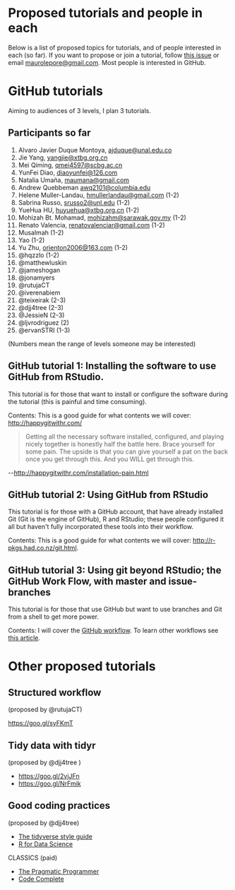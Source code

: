 Proposed tutorials and people in each
================

Below is a list of proposed topics for tutorials, and of people interested in each (so far). If you want to propose or join a tutorial, follow [this issue](https://github.com/forestgeo/forum/issues/2) or email <maurolepore@gmail.com>. Most people is interested in GitHub.

GitHub tutorials
================

Aiming to audiences of 3 levels, I plan 3 tutorials.

Participants so far
-------------------

1.  Alvaro Javier Duque Montoya, <ajduque@unal.edu.co>
2.  Jie Yang, <yangjie@xtbg.org.cn>
3.  Mei Qiming, <qmei4597@scbg.ac.cn>
4.  YunFei Diao, <diaoyunfei@126.com>
5.  Natalia Umaña, <maumana@gmail.com>
6.  Andrew Quebbeman <awq2101@columbia.edu>
7.  Helene Muller-Landau, <hmullerlandau@gmail.com> (1-2)
8.  Sabrina Russo, <srusso2@unl.edu> (1-2)
9.  YueHua HU, <huyuehua@xtbg.org.cn> (1-2)
10. Mohizah Bt. Mohamad, <mohizahm@sarawak.gov.my> (1-2)
11. Renato Valencia, <renatovalenciar@gmail.com> (1-2)
12. Musalmah (1-2)
13. Yao (1-2)
14. Yu Zhu, <orienton2006@163.com> (1-2)
15. @hqzzlo (1-2)
16. @matthewluskin
17. @jameshogan
18. @jonamyers
19. @rutujaCT
20. @iverenabiem
21. @teixeirak (2-3)
22. @djj4tree (2-3)
23. @JessieN (2-3)
24. @ljvrodriguez (2)
25. @ervanSTRI (1-3)

(Numbers mean the range of levels someone may be interested)

GitHub tutorial 1: Installing the software to use GitHub from RStudio.
----------------------------------------------------------------------

This tutorial is for those that want to install or configure the software during the tutorial (this is painful and time consuming).

Contents: This is a good guide for what contents we will cover: <http://happygitwithr.com/>

> Getting all the necessary software installed, configured, and playing nicely together is honestly half the battle here. Brace yourself for some pain. The upside is that you can give yourself a pat on the back once you get through this. And you WILL get through this.

--<http://happygitwithr.com/installation-pain.html>

GitHub tutorial 2: Using GitHub from RStudio
--------------------------------------------

This tutorial is for those with a GitHub account, that have already installed Git (Git is the engine of GitHub), R and RStudio; these people configured it all but haven't fully incorporated these tools into their workflow.

Contents: This is a good guide for what contents we will cover: <http://r-pkgs.had.co.nz/git.html>.

GitHub tutorial 3: Using git beyond RStudio; the GitHub Work Flow, with master and issue-branches
-------------------------------------------------------------------------------------------------

This tutorial is for those that use GitHub but want to use branches and Git from a shell to get more power.

Contents: I will cover the [GitHub workflow](http://scottchacon.com/2011/08/31/github-flow.html). To learn other workflows see [this article](http://nvie.com/posts/a-successful-git-branching-model/).

Other proposed tutorials
========================

Structured workflow
-------------------

(proposed by @rutujaCT)

<https://goo.gl/syFKmT>

Tidy data with tidyr
--------------------

(proposed by @djj4tree )

-   <https://goo.gl/2vjJFn>
-   <https://goo.gl/NrFmik>

Good coding practices
---------------------

(proposed by @djj4tree)

-   [The tidyverse style guide](http://style.tidyverse.org/)
-   [R for Data Science](http://r4ds.had.co.nz/)

CLASSICS (paid)

-   [The Pragmatic Programmer](https://pragprog.com/book/tpp/the-pragmatic-programmer)
-   [Code Complete](https://www.amazon.com/Code-Complete-Practical-Handbook-Construction/dp/0735619670)
